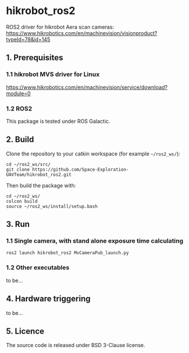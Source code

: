 # hikrobot_ros2
ROS2 driver for hikrobot Aera scan cameras: https://www.hikrobotics.com/en/machinevision/visionproduct?typeId=78&id=145

## 1. Prerequisites
### 1.1 hikrobot MVS driver for Linux
https://www.hikrobotics.com/en/machinevision/service/download?module=0

### 1.2 ROS2
This package is tested under ROS Galactic.

## 2. Build 
Clone the repository to your catkin workspace (for example `~/ros2_ws/`):
```
cd ~/ros2_ws/src/
git clone https://github.com/Space-Exploration-UAVTeam/hikrobot_ros2.git
```
Then build the package with:
```
cd ~/ros2_ws/
colcon build
source ~/ros2_ws/install/setup.bash
```

## 3. Run
### 1.1 Single camera, with stand alone exposure time calculating
```
ros2 launch hikrobot_ros2 MvCameraPub_launch.py
```
### 1.2 Other executables
to be...

## 4. Hardware triggering
to be...

## 5. Licence
The source code is released under BSD 3-Clause license.
